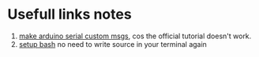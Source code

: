 # Usefull links notes
1. [make arduino serial custom msgs](https://medium.com/@Sammy_Hasan/quick-code-v0-3-rosserial-custom-messages-ebdfc7ea172e), cos the official tutorial doesn't work.
2. [setup bash](https://answers.ros.org/question/206876/how-often-do-i-need-to-source-setupbash/) no need to write source in your terminal again